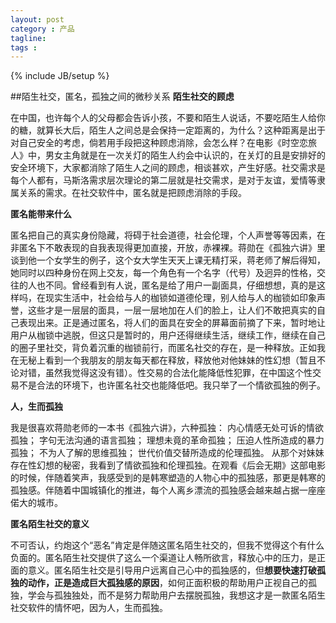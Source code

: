 ```yaml
---
layout: post
category : 产品
tagline: 
tags : 
---
```

{% include JB/setup %}

##陌生社交，匿名，孤独之间的微秒关系
**陌生社交的顾虑**

在中国，也许每个人的父母都会告诉小孩，不要和陌生人说话，不要吃陌生人给你的糖，就算长大后，陌生人之间总是会保持一定距离的，为什么？这种距离是出于对自己安全的考虑，倘若用手段把这种顾虑消除，会怎么样？在电影《时空恋旅人》中，男女主角就是在一次关灯的陌生人约会中认识的，在关灯的且是安排好的安全环境下，大家都消除了陌生人之间的顾虑，相谈甚欢，产生好感。社交需求是每个人都有，马斯洛需求层次理论的第二层就是社交需求，是对于友谊，爱情等隶属关系的需求。在社交软件中，匿名就是把顾虑消除的手段。

**匿名能带来什么**

匿名把自己的真实身份隐藏，将碍于社会道德，社会伦理，个人声誉等等因素，在非匿名下不敢表现的自我表现得更加直接，开放，赤裸裸。蒋勋在《孤独六讲》里谈到他一个女学生的例子，这个女大学生天天上课无精打采，蒋老师了解后得知，她同时以四种身份在网上交友，每一个角色有一个名字（代号）及迥异的性格，交往的人也不同。曾经看到有人说，匿名是给了用户一副面具，仔细想想，真的是这样吗，在现实生活中，社会给与人的枷锁如道德伦理，别人给与人的枷锁如印象声誉，这些才是一层层的面具，一层一层地加在人们的脸上，让人们不敢把真实的自己表现出来。正是通过匿名，将人们的面具在安全的屏幕面前摘了下来，暂时地让用户从枷锁中逃脱，但这只是暂时的，用户还得继续生活，继续工作，继续在自己的圈子里社交，背负着沉重的枷锁前行，而匿名社交的存在，是一种释放。正如我在无秘上看到一个我朋友的朋友每天都在释放，释放他对他妹妹的性幻想（暂且不论对错，虽然我觉得这没有错）。性交易的合法化能降低性犯罪，在中国这个性交易不是合法的环境下，也许匿名社交也能降低吧。我只举了一个情欲孤独的例子。

**人，生而孤独**

我是很喜欢蒋勋老师的一本书《孤独六讲》，六种孤独：
内心情感无处可诉的情欲孤独；
字句无法沟通的语言孤独；
理想未竟的革命孤独；
压迫人性所造成的暴力孤独；
不为人了解的思维孤独；
世代价值交替所造成的伦理孤独。
从那个对妹妹存在性幻想的秘密，我看到了情欲孤独和伦理孤独。在观看《后会无期》这部电影的时候，伴随着笑声，我感受到的是韩寒塑造的人物心中的孤独感，那更是韩寒的孤独感。伴随着中国城镇化的推进，每个人离乡漂流的孤独感会越来越占据一座座偌大的城市。

**匿名陌生社交的意义**

不可否认，约炮这个“恶名”肯定是伴随这匿名陌生社交的，但我不觉得这个有什么负面的。匿名陌生社交提供了这么一个渠道让人畅所欲言，释放心中的压力，是正面的意义。匿名陌生社交是引导用户远离自己心中的孤独感的，但**想要快速打破孤独的动作，正是造成巨大孤独感的原因**，如何正面积极的帮助用户正视自己的孤独，学会与孤独独处，而不是努力帮助用户去摆脱孤独，我想这才是一款匿名陌生社交软件的情怀吧，因为人，生而孤独。